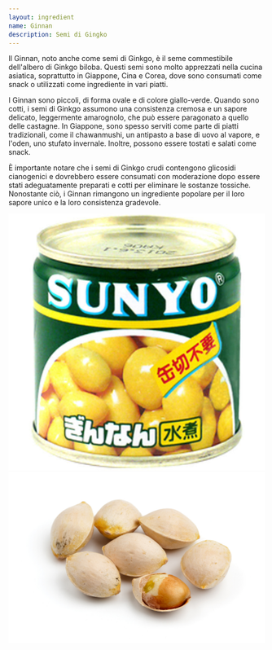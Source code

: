 ```yaml
---
layout: ingredient
name: Ginnan
description: Semi di Gingko
---
```


Il Ginnan, noto anche come semi di Ginkgo, è il seme commestibile dell'albero di Ginkgo biloba. Questi semi sono molto apprezzati nella cucina asiatica, soprattutto in Giappone, Cina e Corea, dove sono consumati come snack o utilizzati come ingrediente in vari piatti.

I Ginnan sono piccoli, di forma ovale e di colore giallo-verde. Quando sono cotti, i semi di Ginkgo assumono una consistenza cremosa e un sapore delicato, leggermente amarognolo, che può essere paragonato a quello delle castagne. In Giappone, sono spesso serviti come parte di piatti tradizionali, come il chawanmushi, un antipasto a base di uovo al vapore, e l'oden, uno stufato invernale. Inoltre, possono essere tostati e salati come snack.

È importante notare che i semi di Ginkgo crudi contengono glicosidi cianogenici e dovrebbero essere consumati con moderazione dopo essere stati adeguatamente preparati e cotti per eliminare le sostanze tossiche. Nonostante ciò, i Ginnan rimangono un ingrediente popolare per il loro sapore unico e la loro consistenza gradevole.

![Ginnan](/assets/images/ingredients/ginnan-1.jpg)
![Ginnan](/assets/images/ingredients/ginnan-2.jpg)
